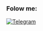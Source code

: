

























### Folow me:
[![Telegram](https://img.shields.io/badge/-Telegram-090909?style=for-the-badge&logo=telegram&logocolor=27A0D9)](https://t.me/Hiroshima_kado)

